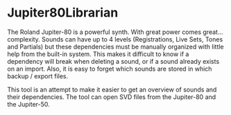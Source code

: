 # Jupiter80Librarian
The Roland Jupiter-80 is a powerful synth. With great power comes great... complexity. Sounds can have up to 4 levels (Registrations, Live Sets, Tones and Partials) but these dependencies must be manually organized with little help from the built-in system. This makes it difficult to know if a dependency will break when deleting a sound, or if a sound already exists on an import. Also, it is easy to forget which sounds are stored in which backup / export files.

This tool is an attempt to make it easier to get an overview of sounds and their dependencies. The tool can open SVD files from the Jupiter-80 and the Jupiter-50.
